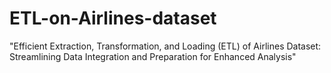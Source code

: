 # ETL-on-Airlines-dataset
"Efficient Extraction, Transformation, and Loading (ETL) of Airlines Dataset: Streamlining Data Integration and Preparation for Enhanced Analysis"
